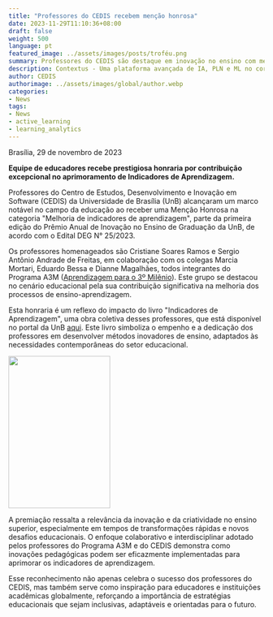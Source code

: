 ```yaml
---
title: "Professores do CEDIS recebem menção honrosa"
date: 2023-11-29T11:10:36+08:00
draft: false
weight: 500
language: pt
featured_image: ../assets/images/posts/troféu.png
summary: Professores do CEDIS são destaque em inovação no ensino com menção honrosa, no aprimoramento de Indicadores de Aprendizagem.
description: Contextus - Uma plataforma avançada de IA, PLN e ML no coração da Análise Científica, liderada pelo CEDIS
author: CEDIS
authorimage: ../assets/images/global/author.webp
categories: 
- News
tags: 
- News
- active_learning
- learning_analytics
---
```

Brasília, 29 de novembro de 2023

**Equipe de educadores recebe prestigiosa honraria por contribuição excepcional no aprimoramento de Indicadores de Aprendizagem.**

Professores do Centro de Estudos, Desenvolvimento e Inovação em Software (CEDIS) da Universidade de Brasília (UnB) alcançaram um marco notável no campo da educação ao receber uma Menção Honrosa na categoria "Melhoria de indicadores de aprendizagem", parte da primeira edição do Prêmio Anual de Inovação no Ensino de Graduação da UnB, de acordo com o Edital DEG N° 25/2023.

Os professores homenageados são Cristiane Soares Ramos e Sergio Antônio Andrade de Freitas, em colaboração com os colegas Marcia Mortari, Eduardo Bessa e Dianne Magalhães, todos integrantes do Programa A3M ([Aprendizagem para o 3º Milênio](http://a3m.unb.br/)). Este grupo se destacou no cenário educacional pela sua contribuição significativa na melhoria dos processos de ensino-aprendizagem.

Esta honraria é um reflexo do impacto do livro "Indicadores de Aprendizagem", uma obra coletiva desses professores, que está disponível no portal da UnB [aqui](https://livros.unb.br/index.php/portal/catalog/book/442). Este livro simboliza o empenho e a dedicação dos professores em desenvolver métodos inovadores de ensino, adaptados às necessidades contemporâneas do setor educacional.

[<img src="https://livros.unb.br/public/presses/1/submission_442_504_coverImage_pt_BR_t.png" width="200" height="300">](https://livros.unb.br/index.php/portal/catalog/book/442)

A premiação ressalta a relevância da inovação e da criatividade no ensino superior, especialmente em tempos de transformações rápidas e novos desafios educacionais. O enfoque colaborativo e interdisciplinar adotado pelos professores do Programa A3M e do CEDIS demonstra como inovações pedagógicas podem ser eficazmente implementadas para aprimorar os indicadores de aprendizagem.

Esse reconhecimento não apenas celebra o sucesso dos professores do CEDIS, mas também serve como inspiração para educadores e instituições acadêmicas globalmente, reforçando a importância de estratégias educacionais que sejam inclusivas, adaptáveis e orientadas para o futuro.
